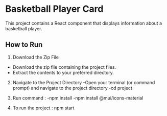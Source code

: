 # Basketball Player Card

This project contains a React component that displays information about a basketball player.

## How to Run

 1. Download the Zip File
- Download the zip file containing the project files.
- Extract the contents to your preferred directory.

 2. Navigate to the Project Directory
-Open your terminal (or command prompt) and navigate to the project directory
-cd project

3. Run command :
 -npm install
 -npm install @mui/icons-material

4. To run the project :
   npm start


   
